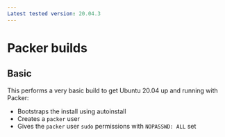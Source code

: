 ```yaml
---
Latest tested version: 20.04.3
---
```


# Packer builds
## Basic
This performs a very basic build to get Ubuntu 20.04 up and running with Packer:
* Bootstraps the install using autoinstall
* Creates a `packer` user
* Gives the `packer` user `sudo` permissions with `NOPASSWD: ALL` set